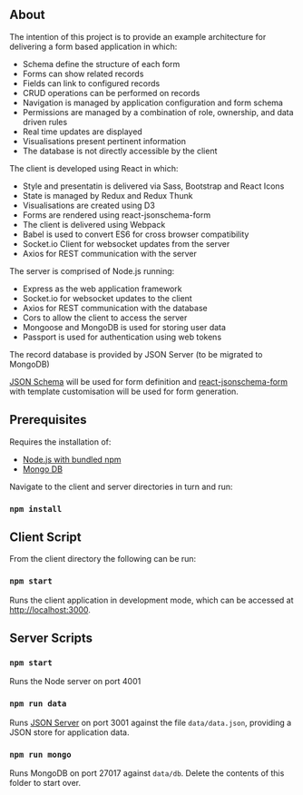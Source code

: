## About

The intention of this project is to provide an example architecture for delivering a form based application in which:

* Schema define the structure of each form
* Forms can show related records
* Fields can link to configured records
* CRUD operations can be performed on records
* Navigation is managed by application configuration and form schema
* Permissions are managed by a combination of role, ownership, and data driven rules
* Real time updates are displayed
* Visualisations present pertinent information
* The database is not directly accessible by the client

The client is developed using React in which:
* Style and presentatin is delivered via Sass, Bootstrap and React Icons
* State is managed by Redux and Redux Thunk
* Visualisations are created using D3
* Forms are rendered using react-jsonschema-form
* The client is delivered using Webpack
* Babel is used to convert ES6 for cross browser compatibility
* Socket.io Client for websocket updates from the server
* Axios for REST communication with the server

The server is comprised of Node.js running:
* Express as the web application framework
* Socket.io for websocket updates to the client
* Axios for REST communication with the database
* Cors to allow the client to access the server
* Mongoose and MongoDB is used for storing user data
* Passport is used for authentication using web tokens

The record database is provided by JSON Server (to be migrated to MongoDB)


[JSON Schema](https://json-schema.org/) will be used for form definition and [react-jsonschema-form](https://react-jsonschema-form.readthedocs.io/en/latest/) with template customisation will be used for form generation.


## Prerequisites

Requires the installation of:
* [Node.js with bundled npm](https://nodejs.org/en/)
* [Mongo DB](https://docs.mongodb.com/manual/administration/install-community/)

Navigate to the client and server directories in turn and run:

### `npm install`


## Client Script

From the client directory the following can be run:

### `npm start`

Runs the client application in development mode, which can be accessed at [http://localhost:3000](http://localhost:3000).

## Server Scripts

### `npm start`

Runs the Node server on port 4001

### `npm run data`

Runs [JSON Server](https://github.com/typicode/json-server) on port 3001 against the file `data/data.json`, providing a JSON store for application data.

### `npm run mongo`

Runs MongoDB on port 27017 against `data/db`. Delete the contents of this folder to start over.
